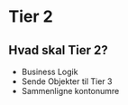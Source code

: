 # Tier 2

## Hvad skal Tier 2?

- Business Logik
- Sende Objekter til Tier 3
- Sammenligne kontonumre